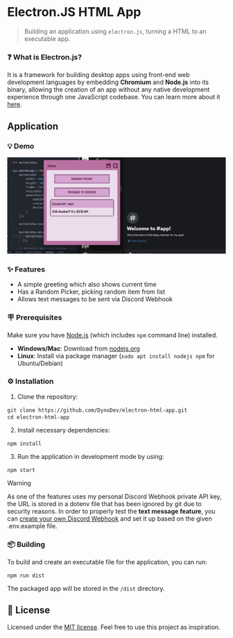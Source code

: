 # Electron.JS HTML App
> Building an application using `electron.js`, turning a HTML to an executable app.

### ❓ What is Electron.js?
It is a framework for building desktop apps using front-end web development languages by embedding **Chromium** and **Node.js** into its binary, allowing the creation of an app without any native development experience through one JavaScript codebase. You can learn more about it [here](https://www.electronjs.org/docs/latest/why-electron).

## Application
### 💡 Demo
![App Demo](projectDemo.gif)

### ✨ Features
- A simple greeting which also shows current time
- Has a Random Picker, picking random item from list
- Allows text messages to be sent via Discord Webhook

### 🪧 Prerequisites
Make sure you have [Node.js](https://nodejs.org/) (which includes `npm` command line) installed.

- **Windows/Mac**: Download from [nodejs.org](https://nodejs.org/)
- **Linux**: Install via package manager (`sudo apt install nodejs npm` for Ubuntu/Debian)

### ⚙️ Installation
1. Clone the repository:
```
git clone https://github.com/DynoDev/electron-html-app.git
cd electron-html-app
```
2. Install necessary dependencies:
```
npm install
```
3. Run the application in development mode by using:
```
npm start
```
>[!WARNING]
> As one of the features uses my personal Discord Webhook private API key, the URL is stored in a dotenv file that has been ignored by git due to security reasons. In order to properly test the **text message feature**, you can [create your own Discord Webhook](https://support.discord.com/hc/en-us/articles/228383668-Intro-to-Webhooks) and set it up based on the given .env.example file.

### 📦 Building
To build and create an executable file for the application, you can run:
```
npm run dist
```
The packaged app will be stored in the `/dist` directory.

## 🪪 License
Licensed under the [MIT license](LICENSE.txt). Feel free to use this project as inspiration.